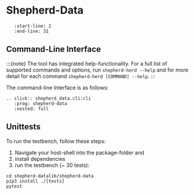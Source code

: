 # Shepherd-Data

```{include} ../../software/shepherd-datalib/shepherd_data/README.md
   :start-line: 2
   :end-line: 31
```

## Command-Line Interface

:::{note}
The tool has integrated help-functionality. For a full list of supported commands and options, run `shepherd-herd --help` and for more detail for each command `shepherd-herd [COMMAND] --help`.
:::

The command-line Interface is as follows:

```{eval-rst}
.. click:: shepherd_data.cli:cli
   :prog: shepherd-data
   :nested: full
```

## Unittests

To run the testbench, follow these steps:

1. Navigate your host-shell into the package-folder and
2. install dependencies
3. run the testbench (~ 30 tests):

```Shell
cd shepherd-datalib/shepherd-data
pip3 install ./[tests]
pytest
```
